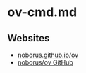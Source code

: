 # ov-cmd.md

## Websites

* [noborus.github.io/ov](https://noborus.github.io/ov/)
* [noborus/ov GitHub](https://github.com/noborus/ov)
